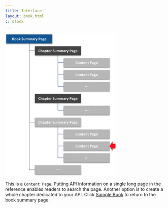 ```yaml
---
title: Interface
layout: book.html
c: block
---
```


<img src="content-page.png" width="350">

This is a <code>Content Page</code>. Putting API information on a single long page in the reference enables readers to search the page. Another option is to create a whole chapter dedicated to your API. Click [Sample Book](http://localhost/sample-book/) to return to the book summary page.